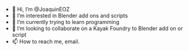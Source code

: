 - 👋 Hi, I’m @JoaquinEOZ
- 👀 I’m interested in Blender add ons and scripts
- 🌱 I’m currently trying to learn programming
- 💞️ I’m looking to collaborate on a Kayak Foundry to Blender add on or script
- 📫 How to reach me, email. 

<!---
JoaquinEOZ/JoaquinEOZ is a ✨ special ✨ repository because its `README.md` (this file) appears on your GitHub profile.
You can click the Preview link to take a look at your changes.
--->
